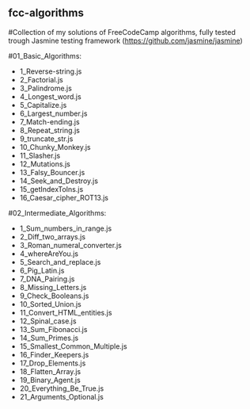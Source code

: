 ## fcc-algorithms
#Collection of my solutions of FreeCodeCamp algorithms, fully tested trough Jasmine testing framework (https://github.com/jasmine/jasmine)

#01_Basic_Algorithms:
- 1_Reverse-string.js
- 2_Factorial.js
- 3_Palindrome.js
- 4_Longest_word.js
- 5_Capitalize.js
- 6_Largest_number.js
- 7_Match-ending.js
- 8_Repeat_string.js
- 9_truncate_str.js
- 10_Chunky_Monkey.js
- 11_Slasher.js
- 12_Mutations.js
- 13_Falsy_Bouncer.js
- 14_Seek_and_Destroy.js
- 15_getIndexToIns.js
- 16_Caesar_cipher_ROT13.js


#02_Intermediate_Algorithms:
- 1_Sum_numbers_in_range.js
- 2_Diff_two_arrays.js
- 3_Roman_numeral_converter.js
- 4_whereAreYou.js
- 5_Search_and_replace.js
- 6_Pig_Latin.js
- 7_DNA_Pairing.js
- 8_Missing_Letters.js
- 9_Check_Booleans.js
- 10_Sorted_Union.js
- 11_Convert_HTML_entities.js
- 12_Spinal_case.js
- 13_Sum_Fibonacci.js
- 14_Sum_Primes.js
- 15_Smallest_Common_Multiple.js
- 16_Finder_Keepers.js
- 17_Drop_Elements.js
- 18_Flatten_Array.js
- 19_Binary_Agent.js
- 20_Everything_Be_True.js
- 21_Arguments_Optional.js

